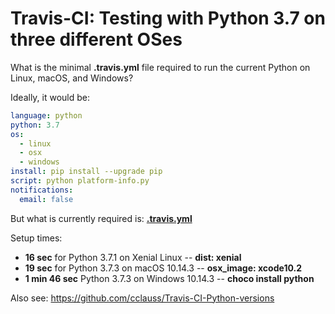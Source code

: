 # Travis-CI: Testing with Python 3.7 on three different OSes

What is the minimal __.travis.yml__ file required to run the current Python on Linux, macOS, and Windows?

Ideally, it would be:
```yml
language: python
python: 3.7
os:
  - linux
  - osx
  - windows
install: pip install --upgrade pip
script: python platform-info.py
notifications:
  email: false
```
But what is currently required is: [__.travis.yml__](.travis.yml)

Setup times:
* __16 sec__ for Python 3.7.1 on Xenial Linux -- __dist: xenial__
* __19 sec__ for Python 3.7.3 on macOS 10.14.3 -- __osx_image: xcode10.2__
* __1 min 46 sec__ Python 3.7.3 on Windows 10.14.3 -- __choco install python__

Also see: https://github.com/cclauss/Travis-CI-Python-versions
